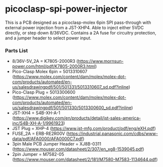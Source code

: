 # picoclasp-spi-power-injector
This is a PCB designed as a picoclasp-molex 6pin SPI pass-through with external power injection from a JST-XHP4. Able to inject either 5VDC directly, or step down 8/36VDC. Contains a 2A fuse for circuitry protection, and a jumper header to select power input.

### Parts List
 - 8/36V-5V_2A = K7805-2000R3 (https://www.mornsun-power.com/html/pdf/K7805-2000R3.html)
 - Pico-Clasp Molex 6pin = 5013310607 (https://www.molex.com/content/dam/molex/molex-dot-com/products/automated/en-us/salesdrawingpdf/501/501331/5013310607_sd.pdf?inline)
 - Pico-Clasp Plug = 5013300600 (https://www.molex.com/content/dam/molex/molex-dot-com/products/automated/en-us/salesdrawingpdf/501/501330/5013300600_sd.pdf?inline)
 - JST-XH4 = S4B-XH-A-1 (https://www.digikey.com/en/products/detail/jst-sales-america-inc/S4B-XH-A-1/9961923)
 - JST Plug = XHP-4 (https://www.jst-mfg.com/product/pdf/eng/eXH.pdf)
 - FUSE_2A = ERB-RE2R00V (https://industrial.panasonic.com/cdbs/www-data/pdf/AFA0000/AFA0000C7.pdf)
 - 3pin Male PCB Jumper Header = XJ8B-0311 (https://www.mouser.com/datasheet/2/307/en_xg8-1539045.pdf)
 - 2pin Jumper = M7582-05 (https://www.mouser.com/datasheet/2/181/M7580-M7583-1134644.pdf)

